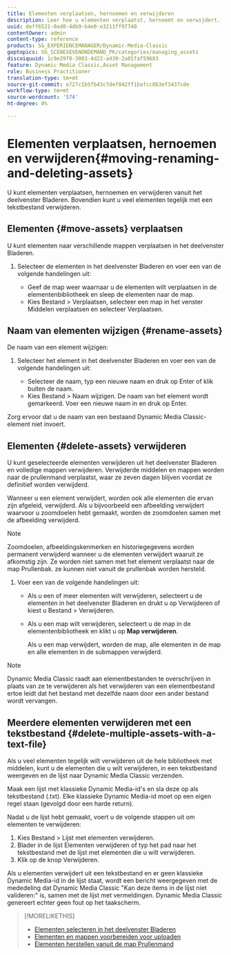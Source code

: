 ```yaml
---
title: Elementen verplaatsen, hernoemen en verwijderen
description: Leer hoe u elementen verplaatst, hernoemt en verwijdert.
uuid: deff6521-0ad0-4db9-b4e0-e3211ff97740
contentOwner: admin
content-type: reference
products: SG_EXPERIENCEMANAGER/Dynamic-Media-Classic
geptopics: SG_SCENESEVENONDEMAND_PK/categories/managing_assets
discoiquuid: 1c9e29f0-3083-4d22-a439-2a01faf59683
feature: Dynamic Media Classic,Asset Management
role: Business Practitioner
translation-type: tm+mt
source-git-commit: e727c1b5fb43c7def842ff1bafcc8b3ef3437cde
workflow-type: tm+mt
source-wordcount: '574'
ht-degree: 0%

---
```



# Elementen verplaatsen, hernoemen en verwijderen{#moving-renaming-and-deleting-assets}

U kunt elementen verplaatsen, hernoemen en verwijderen vanuit het deelvenster Bladeren. Bovendien kunt u veel elementen tegelijk met een tekstbestand verwijderen.

## Elementen {#move-assets} verplaatsen

U kunt elementen naar verschillende mappen verplaatsen in het deelvenster Bladeren.

1. Selecteer de elementen in het deelvenster Bladeren en voer een van de volgende handelingen uit:

   * Geef de map weer waarnaar u de elementen wilt verplaatsen in de elementenbibliotheek en sleep de elementen naar de map.
   * Kies Bestand > Verplaatsen, selecteer een map in het venster Middelen verplaatsen en selecteer Verplaatsen.

## Naam van elementen wijzigen {#rename-assets}

De naam van een element wijzigen:

1. Selecteer het element in het deelvenster Bladeren en voer een van de volgende handelingen uit:

   * Selecteer de naam, typ een nieuwe naam en druk op Enter of klik buiten de naam.
   * Kies Bestand > Naam wijzigen. De naam van het element wordt gemarkeerd. Voer een nieuwe naam in en druk op Enter.

Zorg ervoor dat u de naam van een bestaand Dynamic Media Classic-element niet invoert.

## Elementen {#delete-assets} verwijderen

U kunt geselecteerde elementen verwijderen uit het deelvenster Bladeren en volledige mappen verwijderen. Verwijderde middelen en mappen worden naar de prullenmand verplaatst, waar ze zeven dagen blijven voordat ze definitief worden verwijderd.

Wanneer u een element verwijdert, worden ook alle elementen die ervan zijn afgeleid, verwijderd. Als u bijvoorbeeld een afbeelding verwijdert waarvoor u zoomdoelen hebt gemaakt, worden de zoomdoelen samen met de afbeelding verwijderd.

>[!NOTE]
>
>Zoomdoelen, afbeeldingskenmerken en historiegegevens worden permanent verwijderd wanneer u de elementen verwijdert waaruit ze afkomstig zijn. Ze worden niet samen met het element verplaatst naar de map Prullenbak. ze kunnen niet vanuit de prullenbak worden hersteld.

1. Voer een van de volgende handelingen uit:

   * Als u een of meer elementen wilt verwijderen, selecteert u de elementen in het deelvenster Bladeren en drukt u op Verwijderen of kiest u Bestand > Verwijderen.
   * Als u een map wilt verwijderen, selecteert u de map in de elementenbibliotheek en klikt u op **Map verwijderen**.

      Als u een map verwijdert, worden de map, alle elementen in de map en alle elementen in de submappen verwijderd.

>[!NOTE]
>
>Dynamic Media Classic raadt aan elementbestanden te overschrijven in plaats van ze te verwijderen als het verwijderen van een elementbestand ertoe leidt dat het bestand met dezelfde naam door een ander bestand wordt vervangen.

## Meerdere elementen verwijderen met een tekstbestand {#delete-multiple-assets-with-a-text-file}

Als u veel elementen tegelijk wilt verwijderen uit de hele bibliotheek met middelen, kunt u de elementen die u wilt verwijderen, in een tekstbestand weergeven en de lijst naar Dynamic Media Classic verzenden.

Maak een lijst met klassieke Dynamic Media-id&#39;s en sla deze op als tekstbestand (.txt). Elke klassieke Dynamic Media-id moet op een eigen regel staan (gevolgd door een harde return).

Nadat u de lijst hebt gemaakt, voert u de volgende stappen uit om elementen te verwijderen:

1. Kies Bestand > Lijst met elementen verwijderen.
1. Blader in de lijst Elementen verwijderen of typ het pad naar het tekstbestand met de lijst met elementen die u wilt verwijderen.
1. Klik op de knop Verwijderen.

Als u elementen verwijdert uit een tekstbestand en er geen klassieke Dynamic Media-id in de lijst staat, wordt een bericht weergegeven met de mededeling dat Dynamic Media Classic &quot;Kan deze items in de lijst niet valideren:&quot; is, samen met de lijst met vermeldingen. Dynamic Media Classic genereert echter geen fout op het taakscherm.

>[!MORELIKETHIS]
>
>* [Elementen selecteren in het deelvenster Bladeren](selecting-assets-browse-panel.md#selecting_assets_in_the_browse_panel)
>* [Elementen en mappen voorbereiden voor uploaden](uploading-files.md#preparing_your_assets_and_folders_for_uploading)
>* [Elementen herstellen vanuit de map Prullenmand](trash-folder.md#restoring_assets_from_the_trash_folder)

